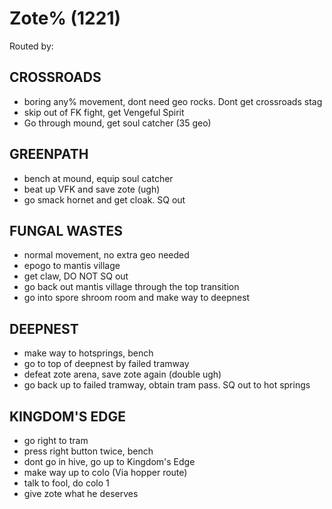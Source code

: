 # Zote% (1221)

Routed by:

## CROSSROADS
- boring any% movement, dont need geo rocks. Dont get crossroads stag
- skip out of FK fight, get Vengeful Spirit
- Go through mound, get soul catcher (35 geo)

## GREENPATH
- bench at mound, equip soul catcher
- beat up VFK and save zote (ugh)
- go smack hornet and get cloak. SQ out

## FUNGAL WASTES
- normal movement, no extra geo needed
- epogo to mantis village
- get claw, DO NOT SQ out
- go back out mantis village through the top transition
- go into spore shroom room and make way to deepnest

## DEEPNEST
- make way to hotsprings, bench
- go to top of deepnest by failed tramway
- defeat zote arena, save zote again (double ugh)
- go back up to failed tramway, obtain tram pass. SQ out to hot springs

## KINGDOM'S EDGE
- go right to tram
- press right button twice, bench
- dont go in hive, go up to Kingdom's Edge
- make way up to colo (Via hopper route)
- talk to fool, do colo 1
- give zote what he deserves
